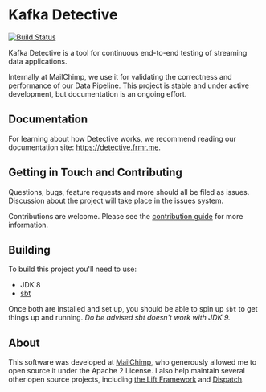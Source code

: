 # Kafka Detective

[![Build Status](https://travis-ci.org/farmdawgnation/kafka-detective.svg?branch=master)](https://travis-ci.org/farmdawgnation/kafka-detective)

Kafka Detective is a tool for continuous end-to-end testing of streaming data applications.

Internally at MailChimp, we use it for validating the correctness and performance of our Data
Pipeline. This project is stable and under active development, but documentation is an ongoing
effort.

## Documentation

For learning about how Detective works, we recommend reading our documentation
site: https://detective.frmr.me.

## Getting in Touch and Contributing

Questions, bugs, feature requests and more should all be filed as issues. Discussion about the
project will take place in the issues system.

Contributions are welcome. Please see the [contribution guide](https://github.com/farmdawgnation/kafka-detective/blob/master/CONTRIBUTING.md)
for more information.

## Building

To build this project you'll need to use:

* JDK 8
* [sbt](http://www.scala-sbt.org/)

Once both are installed and set up, you should be able to spin up `sbt` to get things up and
running. _Do be advised sbt doesn't work with JDK 9._

## About

This software was developed at [MailChimp](https://mailchimp.com/), who generously allowed me to
open source it under the Apache 2 License. I also help maintain several other open source projects,
including [the Lift Framework](https://liftweb.net) and [Dispatch](https://dispatchhttp.org/Dispatch.html).

